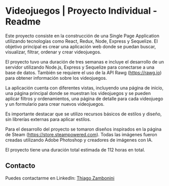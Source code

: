 # Videojuegos | Proyecto Individual - Readme

Este proyecto consiste en la construcción de una Single Page Application utilizando tecnologías como React, Redux, Node, Express y Sequelize. El objetivo principal es crear una aplicación web donde se puedan buscar, visualizar, filtrar, ordenar y crear videojuegos.

El proyecto tuvo una duración de tres semanas e incluye el desarrollo de un servidor utilizando Node.js, Express y Sequelize para conectarse a una base de datos. También se requiere el uso de la API Rawg (https://rawg.io) para obtener información sobre los videojuegos.

La aplicación cuenta con diferentes vistas, incluyendo una página de inicio, una página principal donde se muestran los videojuegos y se pueden aplicar filtros y ordenamientos, una página de detalle para cada videojuego y un formulario para crear nuevos videojuegos.

Es importante destacar que se utilizo recursos básicos de estilos y diseño, sin librerías externas para aplicar estilos. 

Para el desarrollo del proyecto se tomaron diseños inspirados en la página de Steam (https://store.steampowered.com). Todas las imágenes fueron creadas utilizando Adobe Photoshop y creadores de imágenes con IA.

El proyecto tiene una duración total estimada de 112 horas en total.

## Contacto
Puedes contactarme en LinkedIn: [Thiago Zambonini](https://www.linkedin.com/in/thiago-zambonini-2a279a239/)

